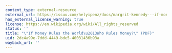 ```yaml
---
content_type: external-resource
external_url: https://issuu.com/helyipenz/docs/margrit-kennedy---if-money-rules-the-world---who-r
has_external_license_warning: true
license: https://en.wikipedia.org/wiki/All_rights_reserved
status: ''
title: "\"If Money Rules the World\u2013Who Rules Money?\" (PDF)"
uid: 2dc4a99e-7ddd-4449-bde5-40031436b93a
wayback_url: ''
---
```


